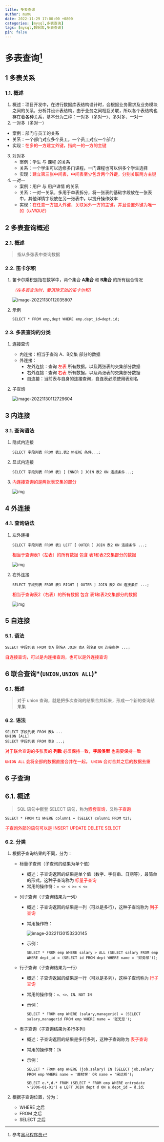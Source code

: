 ```yaml
---
title: 多表查询
author: mumu
date: 2022-11-29 17:00:00 +0800
categories: [mysql,多表查询]
tags: [mysql,数据库,多表查询]
pin: false
---
```




# 多表查询[^1]

## 1 多表关系

### 1.1. 概述

1. 概述：项目开发中，在进行数据库表结构设计时，会根据业务需求及业务模块之间的关系，分析并设计表结构，由于业务之间相互关联，所以各个表结构也存在着各种关系，基本分为三种：一对多（多对一）、多对多、一对一
2.  一对多（多对一）
   + 案例：部门与员工的关系
   + 关系：一个部门对应多个员工，一个员工对应一个部门
   + 实现：<font color='red' size=''>在多的一方建立外键，指向一的一方的主键</font>
3. 对对多
   + 案例：学生 与 课程 的关系
   + 关系：一个学生可以选修多门课程，一门课程也可以供多个学生选择
   + 实现：<font color='red' size=''>建立第三张中间表，中间表至少包含两个外键，分别关联两方主键</font>
4. 一对一
   + 案例：用户 与 用户详情 的关系
   + 关系：一对一关系，多用于单表拆分，将一张表的基础字段放在一张表中，其他详情字段放在另一张表中，以提升操作效率
   + 实现：<font color='red' size=''>在任意一方加入外键，关联另外一方的主键，并且设置外键为唯一的（*UNIQUE*）</font>

## 2 多表查询概述

### 2.1. 概述

> 指从多张表中查询数据

### 2.2. 笛卡尔积

1. 笛卡尔乘积是指在数学中，两个集合 **A集合** 和 **B集合** 的所有组合情况

   *<font color='red' size=''>（在多表查询时，要消除无效的笛卡尔积）</font>*

   ![image-20221130112035807](https://raw.githubusercontent.com/sn-mumu/cloud-storage/main/PicGo/202211301120893.png)

2. 示例

   ```mysql
   SELECT * FROM emp,dept WHERE emp.dept_id=dept.id;
   ```

### 2.3. 多表查询的分类

1. 连接查询

   + 内连接：相当于查询 A、B交集 部分的数据
   + 外连接：
     + 左外连接：查询<font color='red' size=''> 左表 </font>所有数据，以及两张表的交集部分数据
     + 右外连接：查询<font color='red' size=''> 右表 </font>所有数据，以及两张表的交集部分数据
     + 自连接：当前表与自身的连接查询，自连表必须使用表别名

2. 子查询

   ![image-20221130112729604](https://raw.githubusercontent.com/sn-mumu/cloud-storage/main/PicGo/202211301127684.png)

## 3 内连接

### 3.1. 查询语法

1. 隐式内连接

   ```mysql
   SELECT 字段列表 FROM 表1,表2 WHERE 条件...;
   ```

2. 显式内连接

   ```mysql
   SELECT 字段列表 FROM 表1 [ INNER ] JOIN 表2 ON 连接条件...;
   ```

3. <font color='red' size=''>内连接查询的是两张表交集的部分</font>

   ![img](https://raw.githubusercontent.com/sn-mumu/cloud-storage/main/PicGo/202211301141399.png)

## 4 外连接

### 4.1. 查询语法

1. 左外连接

   ```mysql
   SELECT 字段列表 FROM 表1 LEFT [ OUTER ] JOIN 表2 ON 连接条件 ...;
   ```

   <font color='red' size=''>相当于查询表1（左表）的所有数据 包含 表1和表2交集部分的数据</font>

   ![img](https://raw.githubusercontent.com/sn-mumu/cloud-storage/main/PicGo/202211301142263.png)

2. 右外连接

   ```mysql
   SELECT 字段列表 FROM 表1 RIGHT [ OUTER ] JOIN 表2 ON 连接条件 ...;
   ```

   <font color='red' size=''>相当于查询表2（右表）的所有数据 包含 表1和表2交集部分的数据</font>

   ![img](https://raw.githubusercontent.com/sn-mumu/cloud-storage/main/PicGo/202211301142772.png)

## 5 自连接

### 5.1. 语法

```mysql
SELECT 字段列表 FROM 表A 别名A JOIN 表A 别名B ON 连接条件 ...;
```

<font color='red' size=''>自连接查询，可以是内连接查询，也可以是外连接查询</font>

## 6 联合查询*(`UNION,UNION ALL`)*

### 6.1. 概述

> 对于 union 查询，就是把多次查询的结果合并起来，形成一个新的查询结果集

### 6.2. 语法

```mysql
SELECT 字段列表 FROM 表A ...
UNION [ALL]
SELECT 字段列表 FROM 表B ...;
```

<font color='red' size=''>对于联合查询的多张表的 **列数** 必须保持一致，**字段类型** 也需要保持一致</font>

<font color='red' size=''>`UNION ALL` 会将全部的数据直接合并在一起， `UNION` 会对合并之后的数据去重</font>

## 6 子查询

## 6.1. 概述

> SQL 语句中嵌套 SELECT 语句，称为<font color='red' size=''>嵌套查询</font>，又称<font color='red' size=''>子查询</font>

```mysql
SELECT * FROM t1 WHERE column1 = (SELECT column1 FROM t2);
```

<font color='red' size=''>子查询外部的语句可以是 INSERT UPDATE DELETE SELECT</font>

### 6.2. 分类

1. 根据子查询结果的不同，分为：

   + 标量子查询（子查询的结果为单个值）

     + 概述：子查询返回的结果是单个值（数字、字符串、日期等），最简单的形式，这种子查询称为 <font color='red' size=''>标量子查询</font>
     + 常用的操作符：`= <> < >= < <=`

   + 列子查询（子查询结果为一列）

     + 概述：子查询返回的结果是一列（可以是多行），这种子查询称为 <font color='red' size=''>列子查询</font>

     + 常用操作符：

       ![image-20221130153230145](https://raw.githubusercontent.com/sn-mumu/cloud-storage/main/PicGo/202211301532223.png)

     + 示例：

       ```mysql
       SELECT * FROM emp WHERE salary > ALL (SELECT salary FROM emp WHERE dept_id = (SELECT id FROM dept WHERE name = '财务部'));
       ```

   + 行子查询（子查询结果为一行）

     + 概述：子查询返回的结果是一行（可以是多列），这种子查询称为 <font color='red' size=''>行子查询</font>

     + 常用的操作符：`=、<>、IN、NOT IN`

     + 示例：

       ```mysql
       SELECT * FROM emp WHERE (salary,managerid) = (SELECT salary,managerid FROM emp WHERE name = '张无忌');
       ```

   + 表子查询（子查询结果为多行多列）

     + 概述：子查询返回的结果是多行多列，这种子查询称为 <font color='red' size=''>表子查询</font>

     + 常用的操作符：`IN`

     + 示例：

       ```mysql
       SELECT * FROM emp WHERE (job,salary) IN (SELECT job,salary FROM emp WHERE name = '鹿杖客' OR name = '宋远桥');
       ```

       ```mysql
       SELECT e.*,d.* FROM (SELECT * FROM emp WHERE entrydate >'2006-01-01') e LEFT JOIN dept d ON e.dept_id = d.id;
       ```

2. 根据子查询位置，分为：

   + WHERE 之后
   + FROM 之后
   + SELECT 之后


[^1]: 参考[黑马程序员](https://www.itheima.com/)
